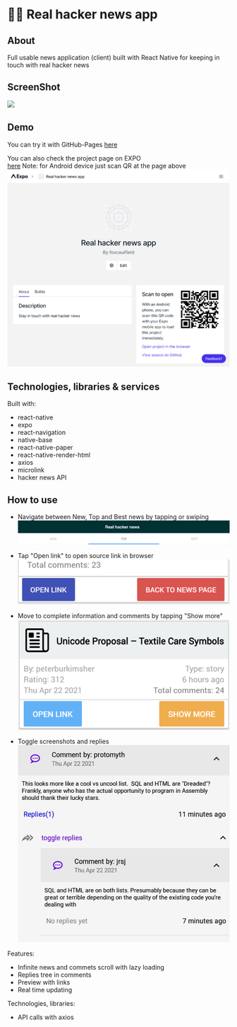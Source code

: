 # 🐱‍👤 Real hacker news app

## About

Full usable news application (client) built with React Native for keeping in
touch with real hacker news

## ScreenShot

![](./screenshots/screenshotMain.png)

## Demo

You can try it with GitHub-Pages
[here](https://foxcaulfield.github.io/real-hacker-news-app/)

You can also check the project page on EXPO  
 [here](https://expo.io/@foxcaulfield/projects/real-hacker-news-app) Note: for Android
device just scan QR at the page above  
 ![](./screenshots/screenshotExpo1.png)

## Technologies, libraries & services

Built with:

- react-native
- expo
- react-navigation
- native-base
- react-native-paper
- react-native-render-html
- axios
- microlink
- hacker news API

## How to use

- Navigate between New, Top and Best news by tapping or swiping
  ![](./screenshots/screenshotTabs.png)

- Tap "Open link" to open source link in browser
  ![](./screenshots/screenshotOpenLink.png)

- Move to complete information and comments by tapping "Show more"
  ![](./screenshots/screenshotShowMore.png)

- Toggle screenshots and replies  
  ![](./screenshots/screenshotReplies.png)

Features:

- Infinite news and commets scroll with lazy loading
- Replies tree in comments
- Preview with links
- Real time updating

Technologies, libraries:

- API calls with axios
